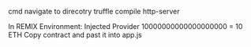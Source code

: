 cmd
navigate to direcotry
truffle compile
http-server


In REMIX
Environment: Injected Provider
10000000000000000000 = 10 ETH
Copy contract and past it into app.js